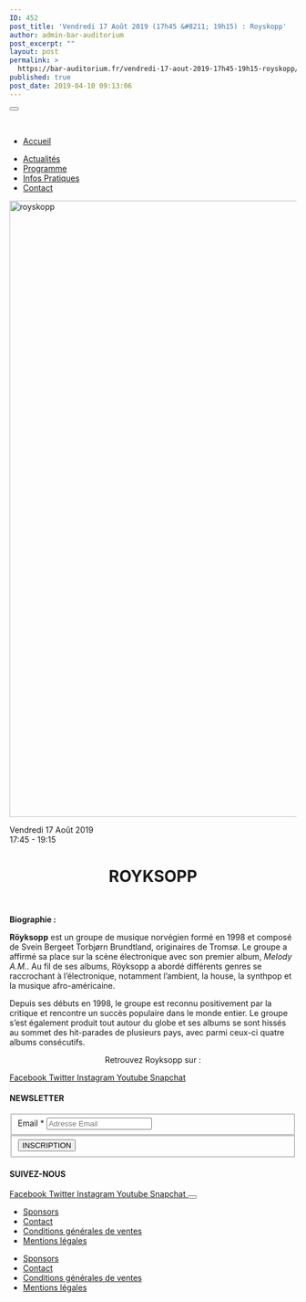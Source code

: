 ```yaml
---
ID: 452
post_title: 'Vendredi 17 Août 2019 (17h45 &#8211; 19h15) : Royskopp'
author: admin-bar-auditorium
post_excerpt: ""
layout: post
permalink: >
  https://bar-auditorium.fr/vendredi-17-aout-2019-17h45-19h15-royskopp/
published: true
post_date: 2019-04-10 09:13:06
---
```

<button id="elementor-menu-toggle"></button>
				<nav itemtype="http://schema.org/SiteNavigationElement" itemscope="itemscope" id="elementor-navigation" role="navigation" aria-label="Elementor Menu">				
				<ul id="elementor-navmenu"><li><a href="https://bar-auditorium.fr/">Accueil</a></li>
<li><a href="https://bar-auditorium.fr/actualites-bar-auditorium/">Actualités</a></li>
<li><a href="https://bar-auditorium.fr/artistes/">Programme</a></li>
<li><a href="https://bar-auditorium.fr/infos-pratiques/">Infos Pratiques</a></li>
<li><a href="https://bar-auditorium.fr/contact/">Contact</a></li>
</ul>		
								</nav>
			<a href="https://bar-auditorium.fr/horaires/">
			</a>
										<img width="1920" height="1080" src="https://bar-auditorium.fr/wp-content/uploads/2019/02/ryksopp-508888085cfbd.jpg" alt="royskopp" srcset="https://bar-auditorium.fr/wp-content/uploads/2019/02/ryksopp-508888085cfbd.jpg 1920w, https://bar-auditorium.fr/wp-content/uploads/2019/02/ryksopp-508888085cfbd-300x169.jpg 300w, https://bar-auditorium.fr/wp-content/uploads/2019/02/ryksopp-508888085cfbd-768x432.jpg 768w, https://bar-auditorium.fr/wp-content/uploads/2019/02/ryksopp-508888085cfbd-1024x576.jpg 1024w, https://bar-auditorium.fr/wp-content/uploads/2019/02/ryksopp-508888085cfbd-1568x882.jpg 1568w" sizes="(max-width: 1920px) 100vw, 1920px" />											
		<p>Vendredi 17 Août 2019<br />17:45 - 19:15</p><h1 style="text-align: center;">ROYKSOPP</h1>
<p> </p>
<p><strong>Biographie :</strong></p>
<p><b>Röyksopp</b> est un groupe de musique norvégien formé en 1998 et composé de Svein Bergeet Torbjørn Brundtland, originaires de Tromsø. Le groupe a affirmé sa place sur la scène électronique avec son premier album, <i>Melody A.M.</i>. Au fil de ses albums, Röyksopp a abordé différents genres se raccrochant à l’électronique, notamment l’ambient, la house, la synthpop et la musique afro-américaine. </p>
<p>Depuis ses débuts en 1998, le groupe est reconnu positivement par la critique et rencontre un succès populaire dans le monde entier. Le groupe s’est également produit tout autour du globe et ses albums se sont hissés au sommet des hit-parades de plusieurs pays, avec parmi ceux-ci quatre albums consécutifs.</p>
<p style="text-align: center;">Retrouvez Royksopp sur :</p>
							<a href="https://fr-fr.facebook.com/Royksopp/" target="_blank" rel="noopener noreferrer">
					Facebook
				</a>
							<a href="https://twitter.com/royksopp" target="_blank" rel="noopener noreferrer">
					Twitter
				</a>
							<a href="https://www.instagram.com/larouxroux/" target="_blank" rel="noopener noreferrer">
					Instagram
				</a>
							<a href="https://www.youtube.com/channel/UC9lmMDVtBa6Hppy8Ehfpwpg" target="_blank" rel="noopener noreferrer">
					Youtube
				</a>
							<a href="" target="_blank" rel="noopener noreferrer">
					Snapchat
				</a>
			<h4>NEWSLETTER</h4>		
			<form action="https://bar-auditorium.fr/wp-admin/admin-post.php" method="post" name="content-form-476c3698" id="content-form-476c3698"><input type="hidden" id="_wpnonce_newsletter" name="_wpnonce_newsletter" value="48ab601aad" /><input type="hidden" name="_wp_http_referer" value="/wp-admin/admin-ajax.php" /><input type="hidden" name="action" value="content_form_submit" /><input type="hidden" name="form-type" value="newsletter" /><input type="hidden" name="form-builder" value="elementor" /><input type="hidden" name="post-id" value="452" /><input type="hidden" name="form-id" value="476c3698" />
        <fieldset>
            <label for="data[476c3698][email]"
				>
				Email *            </label>
			                    <input type="text" name="data[476c3698][email]" id="data[476c3698][email]"
						required="required"  placeholder="Adresse Email">
					        </fieldset>
		        <fieldset>
            <button type="submit" name="submit" value="submit-newsletter-476c3698">
	            INSCRIPTION                            </button>
        </fieldset>
		</form>		
			<h4>SUIVEZ-NOUS</h4>		
							<a href="" target="_blank" rel="noopener noreferrer">
					Facebook
				</a>
							<a href="" target="_blank" rel="noopener noreferrer">
					Twitter
				</a>
							<a href="" target="_blank" rel="noopener noreferrer">
					Instagram
				</a>
							<a href="" target="_blank" rel="noopener noreferrer">
					Youtube
				</a>
							<a href="" target="_blank" rel="noopener noreferrer">
					Snapchat
				</a>
						<button id="elementor-menu-toggle"></button>
				<nav itemtype="http://schema.org/SiteNavigationElement" itemscope="itemscope" id="elementor-navigation" role="navigation" aria-label="Elementor Menu">				
				<ul id="elementor-navmenu"><li><a href="https://bar-auditorium.fr/sponsors/">Sponsors</a></li>
<li><a href="https://bar-auditorium.fr/contact/">Contact</a></li>
<li><a href="https://bar-auditorium.fr/conditions-generales-de-ventes/">Conditions générales de ventes</a></li>
<li><a href="https://bar-auditorium.fr/mentions-legales/">Mentions légales</a></li>
</ul>		
								</nav>
		<nav itemtype="http://schema.org/SiteNavigationElement" itemscope="itemscope" id="cbp-hsmenu-wrapper">
				<ul id="mega-menu"><li><a href="https://bar-auditorium.fr/sponsors/">Sponsors</a></li>
<li><a href="https://bar-auditorium.fr/contact/">Contact</a></li>
<li><a href="https://bar-auditorium.fr/conditions-generales-de-ventes/">Conditions générales de ventes</a></li>
<li><a href="https://bar-auditorium.fr/mentions-legales/">Mentions légales</a></li>
</ul>			
		</nav>